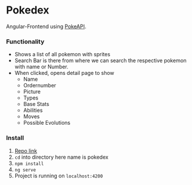 # Pokedex

Angular-Frontend using [PokeAPI](https://pokeapi.co).

### Functionality

- Shows a list of all pokemon with sprites
- Search Bar is there from where we can search the respective pokemon with name or Number.
- When clicked, opens detail page to show
  - Name
  - Ordernumber
  - Picture
  - Types
  - Base Stats
  - Abilities
  - Moves
  - Possible Evolutions

### Install
1. [Repo link](https://github.com/muskan13-tech/pokemondex)
2. ```cd``` into directory here name is pokedex
3. ```npm install```
4. ```ng serve```
5. Project is running on ```localhost:4200```
